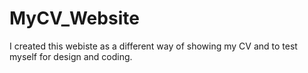 # MyCV_Website

I created this webiste as a different way of showing my CV and to test myself for design and coding.
